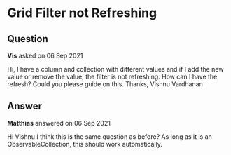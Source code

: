 # Grid Filter not Refreshing

## Question

**Vis** asked on 06 Sep 2021

Hi, I have a column and collection with different values and if I add the new value or remove the value, the filter is not refreshing. How can I have the refresh? Could you please guide on this. Thanks, Vishnu Vardhanan

## Answer

**Matthias** answered on 06 Sep 2021

Hi Vishnu I think this is the same question as before? As long as it is an ObservableCollection, this should work automatically.
